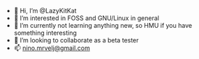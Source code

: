 - 👋 Hi, I’m @LazyKitKat
- 👀 I’m interested in FOSS and GNU/Linux in general
- 🌱 I’m currently not learning anything new, so HMU if you have something interesting
- 💞️ I’m looking to collaborate as a beta tester
- 📫 nino.mrvelj@gmail.com

<!---
LazyKitKat/LazyKitKat is a ✨ special ✨ repository because its `README.md` (this file) appears on your GitHub profile.
You can click the Preview link to take a look at your changes.
--->

